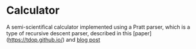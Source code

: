 # Calculator

A semi-scientifical calculator implemented using a Pratt parser,
which is a type of recursive descent parser, described in this [paper] (https://tdop.github.io/) and [blog post](https://dev.to/jrop/pratt-parsing)

